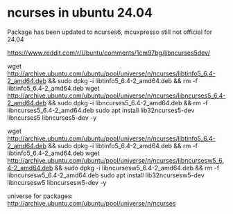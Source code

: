 # ncurses in ubuntu 24.04
Package has been updated to ncurses6, mcuxpresso still not official for 24.04

https://www.reddit.com/r/Ubuntu/comments/1cm97bg/libncurses5dev/

wget http://archive.ubuntu.com/ubuntu/pool/universe/n/ncurses/libtinfo5_6.4-2_amd64.deb && sudo dpkg -i libtinfo5_6.4-2_amd64.deb && rm -f libtinfo5_6.4-2_amd64.deb
wget http://archive.ubuntu.com/ubuntu/pool/universe/n/ncurses/libncurses5_6.4-2_amd64.deb && sudo dpkg -i libncurses5_6.4-2_amd64.deb && rm -f libncurses5_6.4-2_amd64.deb
sudo apt install lib32ncurses5-dev libncurses5 libncurses5-dev -y

wget http://archive.ubuntu.com/ubuntu/pool/universe/n/ncurses/libtinfo5_6.4-2_amd64.deb && sudo dpkg -i libtinfo5_6.4-2_amd64.deb && rm -f libtinfo5_6.4-2_amd64.deb
wget http://archive.ubuntu.com/ubuntu/pool/universe/n/ncurses/libncursesw5_6.4-2_amd64.deb && sudo dpkg -i libncursesw5_6.4-2_amd64.deb && rm -f libncursesw5_6.4-2_amd64.deb
sudo apt install lib32ncursesw5-dev libncursesw5 libncursesw5-dev -y

universe for packages:  
http://archive.ubuntu.com/ubuntu/pool/universe/n/ncurses

